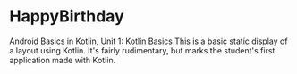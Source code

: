 # HappyBirthday

Android Basics in Kotlin, Unit 1: Kotlin Basics
This is a basic static display of a layout using Kotlin. It's fairly rudimentary, but marks the student's first application made with Kotlin.
